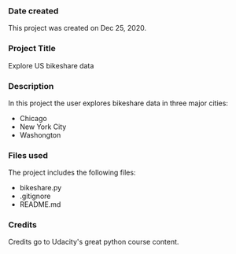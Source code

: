 ### Date created
This project was created on Dec 25, 2020.

### Project Title
Explore US bikeshare data

### Description
In this project the user explores bikeshare data in three major cities:
 * Chicago
 * New York City
 * Washongton

### Files used
The project includes the following files:
 * bikeshare.py
 * .gitignore
 * README.md

### Credits
Credits go to Udacity's great python course content.

